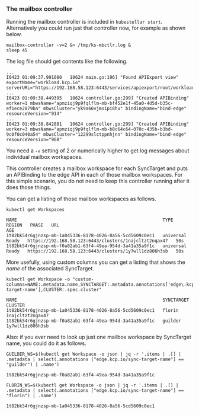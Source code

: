 <!--example1-stage-1a-start-->
### The mailbox controller

Running the mailbox controller is included in `kubestellar start`.
Alternatively you could run just that controller now, for example as
shown below.

```shell
mailbox-controller -v=2 &> /tmp/ks-mbctlr.log &
sleep 45
```

The log file should get contents like the following.

``` { .bash .no-copy }
...
I0423 01:09:37.991080   10624 main.go:196] "Found APIExport view" exportName="workload.kcp.io" serverURL="https://192.168.58.123:6443/services/apiexport/root/workload.kcp.io"
...
I0423 01:09:38.449395   10624 controller.go:299] "Created APIBinding" worker=1 mbwsName="apmziqj9p9fqlflm-mb-bf452e1f-45a0-4d5d-b35c-ef1ece2879ba" mbwsCluster="yk9a66vjms1pi8hu" bindingName="bind-edge" resourceVersion="914"
...
I0423 01:09:38.842881   10624 controller.go:299] "Created APIBinding" worker=3 mbwsName="apmziqj9p9fqlflm-mb-b8c64c64-070c-435b-b3bd-9c0f0c040a54" mbwsCluster="12299slctppnhjnn" bindingName="bind-edge" resourceVersion="968"
```

You need a `-v` setting of 2 or numerically higher to get log messages
about individual mailbox workspaces.

This controller creates a mailbox workspace for each SyncTarget and
puts an APIBinding to the edge API in each of those mailbox
workspaces.  For this simple scenario, you do not need to keep this
controller running after it does those things.

You can get a listing of those mailbox workspaces as follows.

```shell
kubectl get Workspaces
```
``` { .bash .no-copy }
NAME                                                       TYPE        REGION   PHASE   URL                                                     AGE
1t82bk54r6gjnzsp-mb-1a045336-8178-4026-8a56-5cd5609c0ec1   universal            Ready   https://192.168.58.123:6443/clusters/1najcltzt2nqax47   50s
1t82bk54r6gjnzsp-mb-f0a82ab1-63f4-49ea-954d-3a41a35a9f1c   universal            Ready   https://192.168.58.123:6443/clusters/1y7wll1dz806h3sb   50s
```

More usefully, using custom columns you can get a listing that shows
the _name_ of the associated SyncTarget.

```shell
kubectl get Workspace -o "custom-columns=NAME:.metadata.name,SYNCTARGET:.metadata.annotations['edge\.kcp\.io/sync-target-name'],CLUSTER:.spec.cluster"
```
``` { .bash .no-copy }
NAME                                                       SYNCTARGET   CLUSTER
1t82bk54r6gjnzsp-mb-1a045336-8178-4026-8a56-5cd5609c0ec1   florin       1najcltzt2nqax47
1t82bk54r6gjnzsp-mb-f0a82ab1-63f4-49ea-954d-3a41a35a9f1c   guilder      1y7wll1dz806h3sb
```

Also: if you ever need to look up just one mailbox workspace by
SyncTarget name, you could do it as follows.

```shell
GUILDER_WS=$(kubectl get Workspace -o json | jq -r '.items | .[] | .metadata | select(.annotations ["edge.kcp.io/sync-target-name"] == "guilder") | .name')
```
``` { .bash .no-copy }
1t82bk54r6gjnzsp-mb-f0a82ab1-63f4-49ea-954d-3a41a35a9f1c
```

```shell
FLORIN_WS=$(kubectl get Workspace -o json | jq -r '.items | .[] | .metadata | select(.annotations ["edge.kcp.io/sync-target-name"] == "florin") | .name')
```
``` { .bash .no-copy }
1t82bk54r6gjnzsp-mb-1a045336-8178-4026-8a56-5cd5609c0ec1
```
<!--example1-stage-1a-end-->
